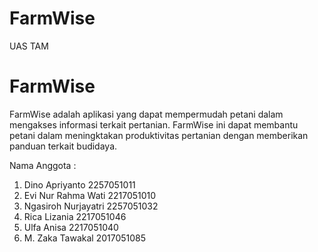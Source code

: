 # FarmWise
UAS TAM

# FarmWise
FarmWise adalah aplikasi yang dapat mempermudah petani dalam mengakses informasi terkait pertanian. 
FarmWise ini dapat membantu petani dalam meningktakan produktivitas pertanian dengan memberikan panduan terkait budidaya.

Nama Anggota :
1. Dino Apriyanto		     2257051011
2. Evi Nur Rahma Wati		 2217051010
3. Ngasiroh Nurjayatri	 2257051032
4. Rica Lizania			     2217051046
5. Ulfa Anisa			       2217051040
6. M. Zaka Tawakal       2017051085




